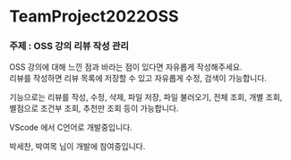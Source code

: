 # TeamProject2022OSS

### 주제 : OSS 강의 리뷰 작성 관리

OSS 강의에 대해 느낀 점과 바라는 점이 있다면 자유롭게 작성해주세요.  
리뷰를 작성하면 리뷰 목록에 저장할 수 있고 자유롭게 수정, 검색이 가능합니다.

기능으로는 리뷰를 작성, 수정, 삭제, 파일 저장, 파일 불러오기, 전체 조회, 개별 조회, 별점으로 조건부 조회, 추천만 조회 등이 가능합니다.

VScode 에서 C언어로 개발중입니다.

박세찬, 박여목 님이 개발에 참여중입니다.
